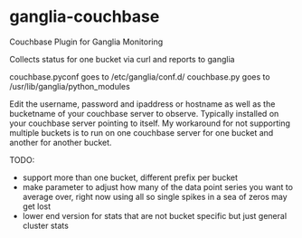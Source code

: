 ganglia-couchbase
=================

Couchbase Plugin for Ganglia Monitoring

Collects status for one bucket via curl and reports to ganglia

couchbase.pyconf goes to /etc/ganglia/conf.d/
couchbase.py goes to /usr/lib/ganglia/python_modules

Edit the username, password and ipaddress or hostname as well as the bucketname of your couchbase server to observe. 
Typically installed on your couchbase server pointing to itself. My workaround for not supporting multiple buckets
is to run on one couchbase server for one bucket and another for another bucket.

TODO: 
- support more than one bucket, different prefix per bucket 
- make parameter to adjust how many of the data point series you want to average over, right now using all so 
  single spikes in a sea of zeros may get lost
- lower end version for stats that are not bucket specific but just general cluster stats
